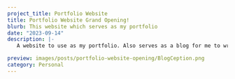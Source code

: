 ```yaml
---
project_title: Portfolio Website
title: Portfolio Website Grand Opening!
blurb: This website which serves as my portfolio
date: "2023-09-14"
description: |-
   A website to use as my portfolio. Also serves as a blog for me to write sometimes. Made with ❤️ in SvelteKit. 

preview: images/posts/portfolio-website-opening/BlogCeption.png
category: Personal
---
```

